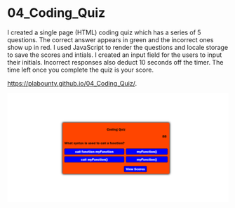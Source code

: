 # 04_Coding_Quiz

I created a single page (HTML) coding quiz which has a series of 5 questions.
The correct answer appears in green and the incorrect ones show up in red.
I used JavaScript to render the questions and locale storage to save the scores and intials.
I created an input field for the users to input their initials.
Incorrect responses also deduct 10 seconds off the timer. The time left once you complete the quiz is your score.

https://plabounty.github.io/04_Coding_Quiz/.


![Screenshot](image/Coding%20Quiz.png)